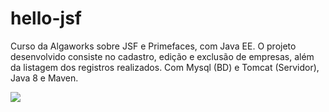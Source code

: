 # hello-jsf
Curso da Algaworks sobre JSF e Primefaces, com Java EE. O projeto desenvolvido consiste no cadastro, edição e exclusão de empresas, além da listagem dos registros realizados. Com Mysql (BD) e Tomcat (Servidor), Java 8 e Maven.

<img src="https://i.imgur.com/erl5Uih.png">
